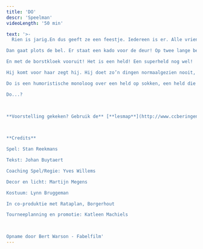 ```yaml
---
title: 'DO'
descr: 'Speelman'
videoLength: '50 min'

text: '>-
  Rien is jarig.En dus geeft ze een feestje. Iedereen is er. Alle vriendjes en vriendinnetjes.

Dan gaat plots de bel. Er staat een kado voor de deur! Op twee lange benen!

En met de borstkloek vooruit! Het is een held! Een superheld nog wel!

Hij komt voor haar zegt hij. Hij doet zo’n dingen normaalgezien nooit, maar voor haar maakt hij een uitzondering.  Maar wie is deze held eigenlijk? Kent ze hem niet? Of vergist ze zich?

Do is een humoristische monoloog over een held op sokken, een held die achter zijn masker laat kijken en in zijn hart, een held die pas kan vliegen als Do hem vleugels geeft.

Do...?

‍

**Voorstelling gekeken? Gebruik de** [**lesmap**](http://www.ccberingen.be/mediastorage/FSDocument/237/Lesmap_DO_-_Theater_Speelman.pdf) **voor nog meer plezier**

‍

**Credits**

Spel: Stan Reekmans

Tekst: Johan Buytaert

Coaching Spel/Regie: Yves Willems

Decor en licht: Martijn Megens

Kostuum: Lynn Bruggeman

In co-produktie met Rataplan, Borgerhout

Tourneeplanning en promotie: Katleen Machiels

‍

Opname door Bert Warson - Fabelfilm'
---
```

